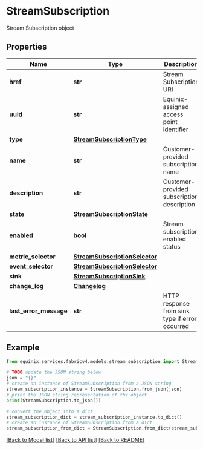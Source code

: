 # StreamSubscription

Stream Subscription object

## Properties

Name | Type | Description | Notes
------------ | ------------- | ------------- | -------------
**href** | **str** | Stream Subscription URI | [optional] [readonly] 
**uuid** | **str** | Equinix-assigned access point identifier | [optional] 
**type** | [**StreamSubscriptionType**](StreamSubscriptionType.md) |  | [optional] 
**name** | **str** | Customer-provided subscription name | [optional] 
**description** | **str** | Customer-provided subscription description | [optional] 
**state** | [**StreamSubscriptionState**](StreamSubscriptionState.md) |  | [optional] 
**enabled** | **bool** | Stream subscription enabled status | [optional] 
**metric_selector** | [**StreamSubscriptionSelector**](StreamSubscriptionSelector.md) |  | [optional] 
**event_selector** | [**StreamSubscriptionSelector**](StreamSubscriptionSelector.md) |  | [optional] 
**sink** | [**StreamSubscriptionSink**](StreamSubscriptionSink.md) |  | [optional] 
**change_log** | [**Changelog**](Changelog.md) |  | [optional] 
**last_error_message** | **str** | HTTP response from sink type if error occurred | [optional] 

## Example

```python
from equinix.services.fabricv4.models.stream_subscription import StreamSubscription

# TODO update the JSON string below
json = "{}"
# create an instance of StreamSubscription from a JSON string
stream_subscription_instance = StreamSubscription.from_json(json)
# print the JSON string representation of the object
print(StreamSubscription.to_json())

# convert the object into a dict
stream_subscription_dict = stream_subscription_instance.to_dict()
# create an instance of StreamSubscription from a dict
stream_subscription_from_dict = StreamSubscription.from_dict(stream_subscription_dict)
```
[[Back to Model list]](../README.md#documentation-for-models) [[Back to API list]](../README.md#documentation-for-api-endpoints) [[Back to README]](../README.md)


